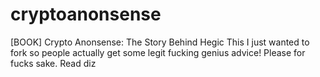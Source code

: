 # cryptoanonsense
[BOOK] Crypto Anonsense: The Story Behind Hegic
This I just wanted to fork so people actually get some legit fucking genius advice!
Please for fucks sake. Read diz
